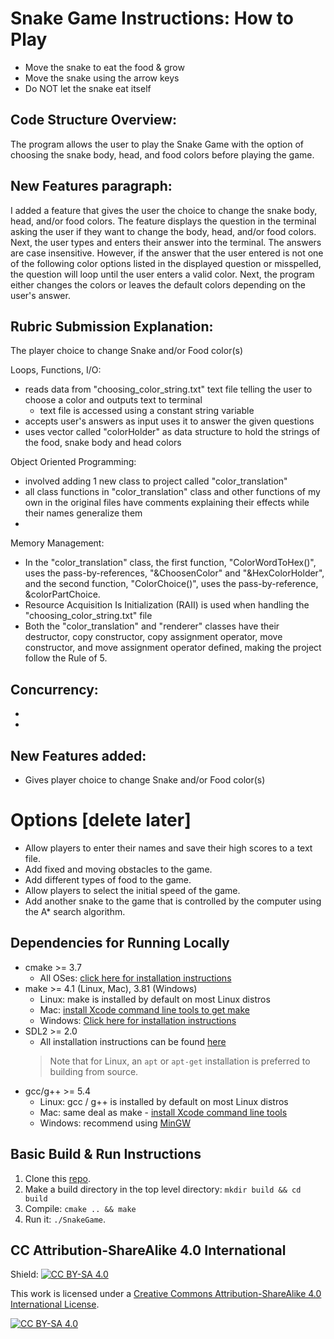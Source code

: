 # Snake Game Instructions: How to Play

* Move the snake to eat the food & grow
* Move the snake using the arrow keys
* Do NOT let the snake eat itself

## Code Structure Overview:
The program allows the user to play the Snake Game with the option of choosing the snake body, head, and food colors before playing the game.

## New Features paragraph:
I added a feature that gives the user the choice to change the snake body, head, and/or food colors. The feature displays the question in the terminal asking the user if they want to change the body, head, and/or food colors. Next, the user types and enters their answer into the terminal. The answers are case insensitive. However, if the answer that the user entered is not one of the following color options listed in the displayed question or misspelled, the question will loop until the user enters a valid color. Next, the program either changes the colors or leaves the default colors depending on the user's answer.

## Rubric Submission Explanation:
The player choice to change Snake and/or Food color(s)

Loops, Functions, I/O:
- reads data from "choosing_color_string.txt" text file telling the user to choose a color and outputs text to terminal
  - text file is accessed using a constant string variable 
- accepts user's answers as input uses it to answer the given questions
- uses vector called "colorHolder" as data structure to hold the strings of the food, snake body and head colors

Object Oriented Programming:
- involved adding 1 new class to project called "color_translation"
- all class functions in "color_translation" class and other functions of my own in the original files have comments explaining their effects while their names generalize them
- 

Memory Management:
- In the "color_translation" class, the first function, "ColorWordToHex()", uses the pass-by-references, "&ChoosenColor" and "&HexColorHolder", and the second function, "ColorChoice()", uses the pass-by-reference, &colorPartChoice.
- Resource Acquisition Is Initialization (RAII) is used when handling the "choosing_color_string.txt" file
- Both the "color_translation" and "renderer" classes have their destructor, copy constructor, copy assignment operator, move constructor, and move assignment operator defined, making the project follow the Rule of 5.

Concurrency:
- 
- 
- 

## New Features added:
* Gives player choice to change Snake and/or Food color(s)

# Options [delete later]
* Allow players to enter their names and save their high scores to a text file.
* Add fixed and moving obstacles to the game.
* Add different types of food to the game.
* Allow players to select the initial speed of the game.
* Add another snake to the game that is controlled by the computer using the A* search algorithm.


## Dependencies for Running Locally
* cmake >= 3.7
  * All OSes: [click here for installation instructions](https://cmake.org/install/)
* make >= 4.1 (Linux, Mac), 3.81 (Windows)
  * Linux: make is installed by default on most Linux distros
  * Mac: [install Xcode command line tools to get make](https://developer.apple.com/xcode/features/)
  * Windows: [Click here for installation instructions](http://gnuwin32.sourceforge.net/packages/make.htm)
* SDL2 >= 2.0
  * All installation instructions can be found [here](https://wiki.libsdl.org/Installation)
  >Note that for Linux, an `apt` or `apt-get` installation is preferred to building from source. 
* gcc/g++ >= 5.4
  * Linux: gcc / g++ is installed by default on most Linux distros
  * Mac: same deal as make - [install Xcode command line tools](https://developer.apple.com/xcode/features/)
  * Windows: recommend using [MinGW](http://www.mingw.org/)

## Basic Build & Run Instructions

1. Clone this [repo](https://github.com/udacity/CppND-Capstone-Snake-Game).
2. Make a build directory in the top level directory: `mkdir build && cd build`
3. Compile: `cmake .. && make`
4. Run it: `./SnakeGame`.


## CC Attribution-ShareAlike 4.0 International


Shield: [![CC BY-SA 4.0][cc-by-sa-shield]][cc-by-sa]

This work is licensed under a
[Creative Commons Attribution-ShareAlike 4.0 International License][cc-by-sa].

[![CC BY-SA 4.0][cc-by-sa-image]][cc-by-sa]

[cc-by-sa]: http://creativecommons.org/licenses/by-sa/4.0/
[cc-by-sa-image]: https://licensebuttons.net/l/by-sa/4.0/88x31.png
[cc-by-sa-shield]: https://img.shields.io/badge/License-CC%20BY--SA%204.0-lightgrey.svg
